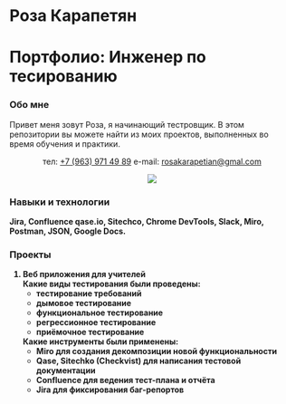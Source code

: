 # Роза Карапетян
<h1>Портфолио: Инженер по тесированию </h1>
<h3>Обо мне </h3>
<p>
Привет меня зовут Роза, я начинающий тестровщик.
В этом репозитории вы можете найти из моих проектов, выполненных во время обучения и практики.
</p>
  <p align = 'center'> 
  тел: <a href='tel:+79639714989'>+7 (963) 971 49 89</a>
     e-mail: <a href='mailto:rosakarapetian@gmail.com'> rosakarapetian@gmal.com</a>
  <p align = 'center'> 
  <a href = "https://t.me/joinchat/@Roza_Karapetyan">
    <img src = "https://img.shields.io/badge/Telegram-8A2BE2?sytle=for-the-badge&logo=telegram&logoColor=white"/>
  </a>
  </p>
<h3>Навыки и технологии</h3>
<b>Jira, Confluence qase.io, Sitechco, Chrome DevTools, Slack, Miro, Postman, JSON, Google Docs.
<h3>Проекты</h3>
<ol>
  <li><b>Веб приложения для учителей</b><br>
  Какие виды тестирования были проведены:
  <ul>
    <li>тестирование требований</li>
    <li>дымовое тестирование</li>
    <li>функциональное тестирование</li>
    <li>регрессионное тестирование</li>
    <li>приёмочное тестирование</li>
  </ul>
    Какие инструменты были применены:
    <ul>
      <li>Miro для создания декомпозиции новой функциональности</li>
      <li>Qase, Sitechko (Checkvist) для написания тестовой документации</li>
      <li>Confluence для ведения тест-плана и отчёта</li>
      <li>Jira для фиксирования баг-репортов</li>
    </ul>
  </li>
</ol>
